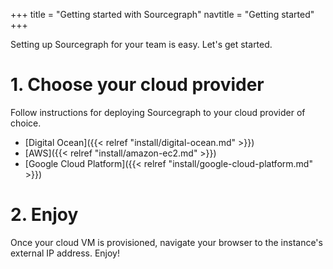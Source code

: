 +++
title = "Getting started with Sourcegraph"
navtitle = "Getting started"
+++

Setting up Sourcegraph for your team is easy. Let's get started.

# 1. Choose your cloud provider

Follow instructions for deploying Sourcegraph to your cloud provider of choice.

* [Digital Ocean]({{< relref "install/digital-ocean.md" >}})
* [AWS]({{< relref "install/amazon-ec2.md" >}})
* [Google Cloud Platform]({{< relref "install/google-cloud-platform.md" >}})

# 2. Enjoy

Once your cloud VM is provisioned, navigate your browser to the instance's
external IP address. Enjoy!
